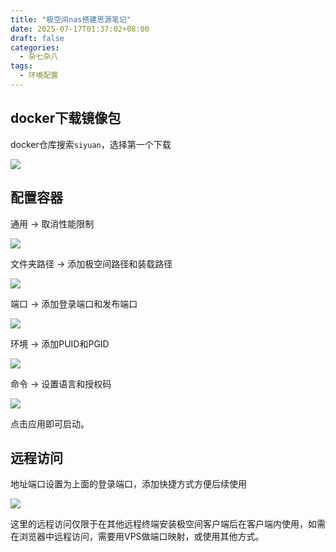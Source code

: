 ```yaml
---
title: "极空间nas搭建思源笔记"
date: 2025-07-17T01:37:02+08:00
draft: false
categories:
  - 杂七杂八
tags:
  - 环境配置
---
```


## docker下载镜像包

docker仓库搜索`siyuan`，选择第一个下载

![](https://img.ev1l0o4g.xyz/blog-LAS9adkjkfBkjbnbb/20250717014935.png)

## 配置容器

通用 -> 取消性能限制

![](https://img.ev1l0o4g.xyz/blog-LAS9adkjkfBkjbnbb/20250717015429.png)

文件夹路径 -> 添加极空间路径和装载路径

![](https://img.ev1l0o4g.xyz/blog-LAS9adkjkfBkjbnbb/20250717015652.png)

端口 -> 添加登录端口和发布端口

![](https://img.ev1l0o4g.xyz/blog-LAS9adkjkfBkjbnbb/20250717020044.png)

环境 -> 添加PUID和PGID

![](https://img.ev1l0o4g.xyz/blog-LAS9adkjkfBkjbnbb/20250717020135.png)

命令 -> 设置语言和授权码

![](https://img.ev1l0o4g.xyz/blog-LAS9adkjkfBkjbnbb/20250717020409.png)

点击应用即可启动。

## 远程访问

地址端口设置为上面的登录端口，添加快捷方式方便后续使用

![](https://img.ev1l0o4g.xyz/blog-LAS9adkjkfBkjbnbb/20250717020803.png)

这里的远程访问仅限于在其他远程终端安装极空间客户端后在客户端内使用，如需在浏览器中远程访问，需要用VPS做端口映射，或使用其他方式。